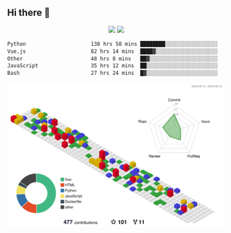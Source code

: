 ## Hi there 👋
<div align="center">
<span>  </span>
<img height="170px" src="https://github-readme-stats.vercel.app/api?username=bigQY&show_icons=true&count_private==true&v=3" /><span>        </span><img height="170px" src="https://github-readme-stats.vercel.app/api/top-langs/?username=bigQY&layout=compact&langs_count=8&hide=html&v=3" />
<span>  </span>
</div>
<div align="center">

<!--START_SECTION:waka-->

```txt
Python                     138 hrs 58 mins ████████░░░░░░░░░░░░░░░░░   32.38 %
Vue.js                     82 hrs 14 mins  ████▓░░░░░░░░░░░░░░░░░░░░   19.16 %
Other                      48 hrs 8 mins   ██▓░░░░░░░░░░░░░░░░░░░░░░   11.22 %
JavaScript                 35 hrs 12 mins  ██░░░░░░░░░░░░░░░░░░░░░░░   08.20 %
Bash                       27 hrs 24 mins  █▓░░░░░░░░░░░░░░░░░░░░░░░   06.39 %
```

<!--END_SECTION:waka-->
</div>

![](./profile-3d-contrib/profile-gitblock.svg)
